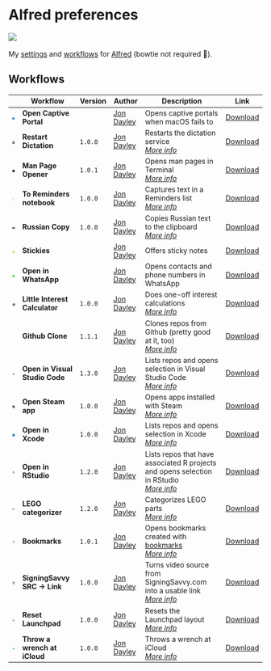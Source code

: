# Alfred preferences

![](https://img.shields.io/github/v/release/cadnza/Alfred.alfredpreferences)

My [settings](https://www.alfredapp.com/help/advanced/) and [workflows](https://www.alfredapp.com/workflows/) for [Alfred](https://www.alfredapp.com/) (bowtie not required 🎩).

## Workflows

| | Workflow | Version | Author | Description | Link |
|-|-|-|-|-|-|
| <img src="images/com.cadnza.openCaptivePortal.png" width="100"></img> | **Open Captive Portal** |  | [Jon Dayley](https://github.com/cadnza) | Opens captive portals when macOS fails to | [Download](exports/com.cadnza.openCaptivePortal.alfredworkflow) |
| <img src="images/com.cadnza.alfredRestartDictation.png" width="100"></img> | **Restart Dictation** | `1.0.0` | [Jon Dayley](https://github.com/cadnza) | Restarts the dictation service<br/>[*More info*](details/com.cadnza.alfredRestartDictation.md) | [Download](exports/com.cadnza.alfredRestartDictation.alfredworkflow) |
| <img src="images/com.cadnza.alfredManPageOpener.png" width="100"></img> | **Man Page Opener** | `1.0.1` | [Jon Dayley](https://github.com/cadnza) | Opens man pages in Terminal<br/>[*More info*](details/com.cadnza.alfredManPageOpener.md) | [Download](exports/com.cadnza.alfredManPageOpener.alfredworkflow) |
| <img src="images/com.cadnza.alfredToRemindersNotebook.png" width="100"></img> | **To Reminders notebook** | `1.0.0` | [Jon Dayley](https://github.com/cadnza) | Captures text in a Reminders list<br/>[*More info*](details/com.cadnza.alfredToRemindersNotebook.md) | [Download](exports/com.cadnza.alfredToRemindersNotebook.alfredworkflow) |
| <img src="images/com.cadnza.russianCopy.png" width="100"></img> | **Russian Copy** | `1.0.0` | [Jon Dayley](https://www.github.com/cadnza) | Copies Russian text to the clipboard<br/>[*More info*](details/com.cadnza.russianCopy.md) | [Download](exports/com.cadnza.russianCopy.alfredworkflow) |
| <img src="images/com.cadnza.alfredStickies.png" width="100"></img> | **Stickies** |  | [Jon Dayley](https://github.com/cadnza) | Offers sticky notes | [Download](exports/com.cadnza.alfredStickies.alfredworkflow) |
| <img src="images/com.cadnza.alfredOpenInWhatsapp.png" width="100"></img> | **Open in WhatsApp** |  | [Jon Dayley](https://github.com/cadnza) | Opens contacts and phone numbers in WhatsApp | [Download](exports/com.cadnza.alfredOpenInWhatsapp.alfredworkflow) |
| <img src="images/com.cadnza.littleinterestcalculator.png" width="100"></img> | **Little Interest Calculator** | `1.0.0` | [Jon Dayley](https://github.com/cadnza) | Does one-off interest calculations<br/>[*More info*](details/com.cadnza.littleinterestcalculator.md) | [Download](exports/com.cadnza.littleinterestcalculator.alfredworkflow) |
| <img src="images/com.cadnza.githubclone.png" width="100"></img> | **Github Clone** | `1.1.1` | [Jon Dayley](https://github.com/cadnza) | Clones repos from Github (pretty good at it, too)<br/>[*More info*](details/com.cadnza.githubclone.md) | [Download](exports/com.cadnza.githubclone.alfredworkflow) |
| <img src="images/com.cadnza.alfredOpenInVScode.png" width="100"></img> | **Open in Visual Studio Code** | `1.3.0` | [Jon Dayley](https://github.com/cadnza) | Lists repos and opens selection in Visual Studio Code<br/>[*More info*](details/com.cadnza.alfredOpenInVScode.md) | [Download](exports/com.cadnza.alfredOpenInVScode.alfredworkflow) |
| <img src="images/com.cadnza.openSteamApp.png" width="100"></img> | **Open Steam app** | `1.0.0` | [Jon Dayley](https://github.com/cadnza) | Opens apps installed with Steam<br/>[*More info*](details/com.cadnza.openSteamApp.md) | [Download](exports/com.cadnza.openSteamApp.alfredworkflow) |
| <img src="images/com.cadnza.alfredOpenInXcode.png" width="100"></img> | **Open in Xcode** | `1.0.0` | [Jon Dayley](https://github.com/cadnza) | Lists repos and opens selection in Xcode<br/>[*More info*](details/com.cadnza.alfredOpenInXcode.md) | [Download](exports/com.cadnza.alfredOpenInXcode.alfredworkflow) |
| <img src="images/com.cadnza.alfredOpenInRStudio.png" width="100"></img> | **Open in RStudio** | `1.2.0` | [Jon Dayley](https://github.com/cadnza) | Lists repos that have associated R projects and opens selection in RStudio<br/>[*More info*](details/com.cadnza.alfredOpenInRStudio.md) | [Download](exports/com.cadnza.alfredOpenInRStudio.alfredworkflow) |
| <img src="images/com.cadnza.alfredLegoCategorizer.png" width="100"></img> | **LEGO categorizer** | `1.2.0` | [Jon Dayley](https://github.com/cadnza) | Categorizes LEGO parts<br/>[*More info*](details/com.cadnza.alfredLegoCategorizer.md) | [Download](exports/com.cadnza.alfredLegoCategorizer.alfredworkflow) |
| <img src="images/com.cadnza.alfredBookmarks.png" width="100"></img> | **Bookmarks** | `1.0.1` | [Jon Dayley](https://github.com/cadnza) | Opens bookmarks created with [bookmarks](github.com/cadnza/bookmarks)<br/>[*More info*](details/com.cadnza.alfredBookmarks.md) | [Download](exports/com.cadnza.alfredBookmarks.alfredworkflow) |
| <img src="images/com.cadnza.alfredSigningSavvyToLink.png" width="100"></img> | **SigningSavvy SRC → Link** | `1.0.0` | [Jon Dayley](https://github.com/cadnza) | Turns video source from SigningSavvy.com into a usable link<br/>[*More info*](details/com.cadnza.alfredSigningSavvyToLink.md) | [Download](exports/com.cadnza.alfredSigningSavvyToLink.alfredworkflow) |
| <img src="images/com.cadnza.alfredResetLaunchpad.png" width="100"></img> | **Reset Launchpad** | `1.0.0` | [Jon Dayley](https://github.com/cadnza) | Resets the Launchpad layout<br/>[*More info*](details/com.cadnza.alfredResetLaunchpad.md) | [Download](exports/com.cadnza.alfredResetLaunchpad.alfredworkflow) |
| <img src="images/com.cadnza.alfredThrowWrenchAtiCloud.png" width="100"></img> | **Throw a wrench at iCloud** | `1.0.0` | [Jon Dayley](https://github.com/cadnza) | Throws a wrench at iCloud<br/>[*More info*](details/com.cadnza.alfredThrowWrenchAtiCloud.md) | [Download](exports/com.cadnza.alfredThrowWrenchAtiCloud.alfredworkflow) |
